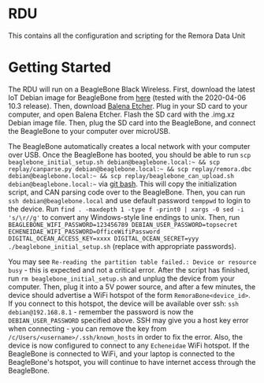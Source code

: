 # RDU

This contains all the configuration and scripting for the Remora Data Unit

# Getting Started

The RDU will run on a BeagleBone Black Wireless. First, download the latest IoT Debian image for BeagleBone from [here](https://debian.beagleboard.org/images/bone-debian-10.3-iot-armhf-2020-04-06-4gb.img.xz) (tested with the 2020-04-06 10.3 release). Then, download [Balena Etcher](https://www.balena.io/etcher/). Plug in your SD card to your computer, and open Balena Etcher. Flash the SD card with the .img.xz Debian image file. Then, plug the SD card into the BeagleBone, and connect the BeagleBone to your computer over microUSB.

The BeagleBone automatically creates a local network with your computer over USB. Once the BeagleBone has booted, you should be able to run `scp beaglebone_initial_setup.sh debian@beaglebone.local:~ && scp replay/canparse.py debian@beaglebone.local:~ && scp replay/remora.dbc debian@beaglebone.local:~ && scp replay/beaglebone_can_upload.sh debian@beaglebone.local:~` via [git bash](https://git-scm.com/downloads). This will copy the initialization script, and CAN parsing code over to the BeagleBone. Then, you can run `ssh debian@beaglebone.local` and use default password `temppwd` to login to the device. Run `find . -maxdepth 1 -type f -print0 | xargs -0 sed -i 's/\r//g'` to convert any Windows-style line endings to unix. Then, run `BEAGLEBONE_WIFI_PASSWORD=123456789 DEBIAN_USER_PASSWORD=topsecret ECHENEIDAE_WIFI_PASSWORD=OfficeWifiPassword DIGITAL_OCEAN_ACCESS_KEY=xxxx DIGITAL_OCEAN_SECRET=yyy ./beaglebone_initial_setup.sh` (replace with appropriate passwords).

You may see `Re-reading the partition table failed.: Device or resource busy` - this is expected and not a critical error. After the script has finished, run `rm beaglebone_initial_setup.sh` and unplug the device from your computer. Then, plug it into a 5V power source, and after a few minutes, the device should advertise a WiFi hotspot of the form `RemoraBone<device_id>`. If you connect to this hotspot, the device will be available over ssh: `ssh debian@192.168.8.1` - remember the password is now the `DEBIAN_USER_PASSWORD` specified above. SSH may give you a host key error when connecting - you can remove the key from `/c/Users/<username>/.ssh/known_hosts` in order to fix the error. Also, the device is now configured to connect to any `Echeneidae` WiFi hotspot. If the BeagleBone is connected to WiFi, and your laptop is connected to the BeagleBone's hotspot, you will continue to have internet access through the BeagleBone.
